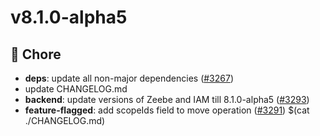 # v8.1.0-alpha5
## 🧹 Chore
* **deps**: update all non-major dependencies ([#3267](https://github.com/camunda/operate/issues/3267))
* update CHANGELOG.md
* **backend**: update versions of Zeebe and IAM till 8.1.0-alpha5 ([#3293](https://github.com/camunda/operate/issues/3293))
* **feature-flagged**: add scopeIds field to move operation ([#3291](https://github.com/camunda/operate/issues/3291))
$(cat ./CHANGELOG.md)
